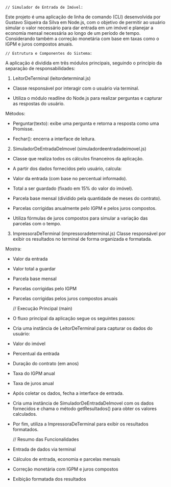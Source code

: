    // Simulador de Entrada de Imóvel: 
Este projeto é uma aplicação de linha de comando (CLI) desenvolvida por Gustavo Siqueira da Silva em Node.js, com o objetivo de permitir ao usuário simular o valor necessário para dar entrada em um imóvel e planejar a economia mensal necessária ao longo de um período de tempo. Considerando também a correção monetária com base em taxas como o IGPM e juros compostos anuais.

    // Estrutura e Componentes do Sistema:
A aplicação é dividida em três módulos principais, seguindo o princípio da separação de responsabilidades:

1. LeitorDeTerminal (leitordeterminal.js)

 - Classe responsável por interagir com o usuário via terminal.

 - Utiliza o módulo readline do Node.js para realizar perguntas e capturar as respostas do usuário.

Métodos:

 - Perguntar(texto): exibe uma pergunta e retorna a resposta como uma Promisse.

 - Fechar(): encerra a interface de leitura.

2. SimuladorDeEntradaDeImovel (simuladordeentradadeimovel.js)

 - Classe que realiza todos os cálculos financeiros da aplicação.

 - A partir dos dados fornecidos pelo usuário, calcula:

 - Valor da entrada (com base no percentual informado).

 - Total a ser guardado (fixado em 15% do valor do imóvel).

 - Parcela base mensal (dividido pela quantidade de meses do contrato).

 - Parcelas corrigidas anualmente pelo IGPM e pelos juros compostos.

 - Utiliza fórmulas de juros compostos para simular a variação das parcelas com o tempo.

3. ImpressoraDeTerminal (impressoradeterminal.js)
Classe responsável por exibir os resultados no terminal de forma organizada e formatada.

Mostra:

 - Valor da entrada

 - Valor total a guardar

 - Parcela base mensal

 - Parcelas corrigidas pelo IGPM

 - Parcelas corrigidas pelos juros compostos anuais



    // Execução Principal (main)

 - O fluxo principal da aplicação segue os seguintes passos:

 - Cria uma instância de LeitorDeTerminal para capturar os dados do usuário:

 - Valor do imóvel

 - Percentual da entrada

 - Duração do contrato (em anos)

 - Taxa do IGPM anual

 - Taxa de juros anual

 - Após coletar os dados, fecha a interface de entrada.

 - Cria uma instância de SimuladorDeEntradaDeImovel com os dados fornecidos e chama o método getResultados() para obter os valores calculados.

 - Por fim, utiliza a ImpressoraDeTerminal para exibir os resultados formatados.
 

    // Resumo das Funcionalidades

 - Entrada de dados via terminal

 - Cálculos de entrada, economia e parcelas mensais

 - Correção monetária com IGPM e juros compostos

 - Exibição formatada dos resultados